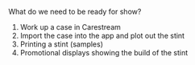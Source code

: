 What do we need to be ready for show?

1. Work up a case in Carestream
2. Import the case into the app and plot out the stint
3. Printing a stint (samples)
4. Promotional displays showing the build of the stint
